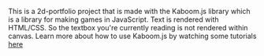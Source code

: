 This is a 2d-portfolio project that is made with the Kaboom.js library which is a library for making games in JavaScript.
    Text is rendered with HTML/CSS. So the textbox you're currently reading is not rendered within canvas. Learn more about how to use
    Kaboom.js by watching some tutorials <a href="https://youtube.com/@jslegenddev" target="_blank">here</a>
